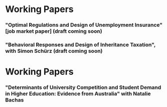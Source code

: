 # Working Papers
### "Optimal Regulations and Design of Unemployment Insurance" [job market paper] (draft coming soon)
### "Behavioral Responses and Design of Inheritance Taxation", with Simon Schürz (draft coming soon)

# Working Papers
### "Determinants of University Competition and Student Demand in Higher Education: Evidence from Australia" with Natalie Bachas

